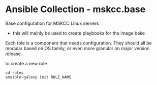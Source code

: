 # Ansible Collection - mskcc.base

Base configuration for MSKCC Linux servers
- this will mainly be used to create playbooks for the image bake

Each role is a component that needs configuration. They should all be modular based on OS family, or even more granular on major version release.


to create a new role
```
cd roles
ansible-galaxy init ROLE_NAME
```
